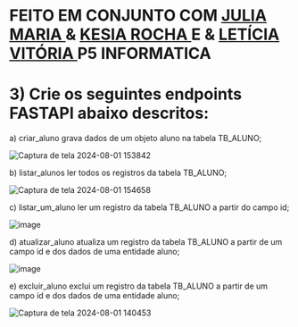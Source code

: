 # FEITO EM CONJUNTO COM <a href="https://github.com/Julia-maria56/PMD2-241/tree/main/Avaliacoes/avaliacao-06"> JULIA MARIA </a> & <a href="https://github.com/KesiaRocha/pdm2-241/tree/main/Avaliacoes/Avaliacao-06"> KESIA ROCHA </a> E </a> & <a href="https://github.com/mareshbard"> LETÍCIA VITÓRIA </a>   P5 INFORMATICA

# 3) Crie os seguintes endpoints FASTAPI abaixo descritos: 

a) criar_aluno grava dados de um objeto aluno na tabela TB_ALUNO;


![Captura de tela 2024-08-01 153842](https://github.com/user-attachments/assets/b97d5944-1666-46d9-8db0-0b9add20c010)

b) listar_alunos ler todos os registros da tabela TB_ALUNO;


![Captura de tela 2024-08-01 154658](https://github.com/user-attachments/assets/aadde6fb-97be-460d-ba91-144e44f27fa6)

c) listar_um_aluno ler um registro da tabela TB_ALUNO a partir do campo id;


![image](https://github.com/user-attachments/assets/74659b01-801f-42b8-af70-ba0a97f0a8ee)

d) atualizar_aluno atualiza um registro da tabela TB_ALUNO a partir de um campo id e dos dados de uma entidade aluno; 


![image](https://github.com/user-attachments/assets/85eaa994-aaf1-409b-95be-f2a856436c5b)

e) excluir_aluno exclui um registro da tabela TB_ALUNO a partir de um campo id e dos dados de uma entidade aluno;


![Captura de tela 2024-08-01 140453](https://github.com/user-attachments/assets/4895ddd3-e67a-44bf-a3d6-d104eb85cf10)
